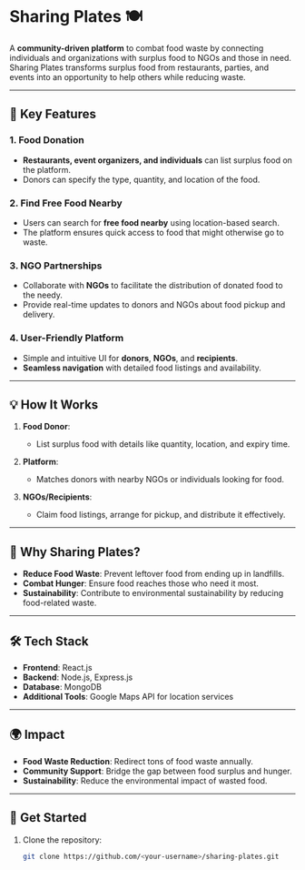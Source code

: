 # Sharing Plates 🍽️  
A **community-driven platform** to combat food waste by connecting individuals and organizations with surplus food to NGOs and those in need. Sharing Plates transforms surplus food from restaurants, parties, and events into an opportunity to help others while reducing waste.

---

## 🌟 **Key Features**  

### 1. **Food Donation**  
- **Restaurants, event organizers, and individuals** can list surplus food on the platform.  
- Donors can specify the type, quantity, and location of the food.  

### 2. **Find Free Food Nearby**  
- Users can search for **free food nearby** using location-based search.  
- The platform ensures quick access to food that might otherwise go to waste.  

### 3. **NGO Partnerships**  
- Collaborate with **NGOs** to facilitate the distribution of donated food to the needy.  
- Provide real-time updates to donors and NGOs about food pickup and delivery.  

### 4. **User-Friendly Platform**  
- Simple and intuitive UI for **donors**, **NGOs**, and **recipients**.  
- **Seamless navigation** with detailed food listings and availability.  

---

## 💡 **How It Works**  

1. **Food Donor**:  
   - List surplus food with details like quantity, location, and expiry time.  

2. **Platform**:  
   - Matches donors with nearby NGOs or individuals looking for food.  

3. **NGOs/Recipients**:  
   - Claim food listings, arrange for pickup, and distribute it effectively.  

---

## 🎯 **Why Sharing Plates?**  

- **Reduce Food Waste**: Prevent leftover food from ending up in landfills.  
- **Combat Hunger**: Ensure food reaches those who need it most.  
- **Sustainability**: Contribute to environmental sustainability by reducing food-related waste.  

---

## 🛠️ **Tech Stack**  

- **Frontend**: React.js  
- **Backend**: Node.js, Express.js  
- **Database**: MongoDB  
- **Additional Tools**: Google Maps API for location services  

---

## 🌍 **Impact**  

- **Food Waste Reduction**: Redirect tons of food waste annually.  
- **Community Support**: Bridge the gap between food surplus and hunger.  
- **Sustainability**: Reduce the environmental impact of wasted food.  

---

## 🚀 **Get Started**  

1. Clone the repository:  
   ```bash  
   git clone https://github.com/<your-username>/sharing-plates.git  
